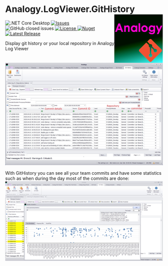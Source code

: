 # Analogy.LogViewer.GitHistory <img src="./Assets/Analogy.GitHistoryBanner.png" align="right" width="155px" height="155px">


<p align="center">

![.NET Core Desktop](https://github.com/Analogy-LogViewer/Analogy.LogViewer.GitHistory/workflows/.NET%20Core%20Desktop/badge.svg)
 <a href="https://github.com/Analogy-LogViewer/Analogy.LogViewer.GitHistory/issues">
    <img src="http://img.shields.io/github/issues/Analogy-LogViewer/Analogy.LogViewer.GitHistory" img alt="Issues"/>
</a>
![GitHub closed issues](https://img.shields.io/github/issues-closed-raw/Analogy-LogViewer/Analogy.LogViewer.GitHistory)
<a href="https://github.com/Analogy-LogViewer/Analogy.LogViewer.GitHistory/blob/master/LICENSE.md">
    <img src="http://img.shields.io/github/license/Analogy-LogViewer/Analogy.LogViewer.GitHistory" img alt="License"/>
</a> 
 [![Nuget](https://img.shields.io/nuget/v/Analogy.LogViewer.GitHistory)](https://www.nuget.org/packages/Analogy.LogViewer.GitHistory/)
<a href="https://github.com/Analogy-LogViewer/Analogy.LogViewer.GitHistory/releases">
    <img src="http://img.shields.io/github/v/release/Analogy-LogViewer/Analogy.LogViewer.GitHistory" img alt="Latest Release"/>
</a>
</p>




Display git history or your local repository in Analogy Log Viewer

![Main screen](Assets/Analogy.GitHistory.jpg)

With GitHistory you can see all your team commits and have some statistics such as when during the day most of the commits are done:
![Commit statistics](Assets/gitHistoryDataVisualizer.jpg)
